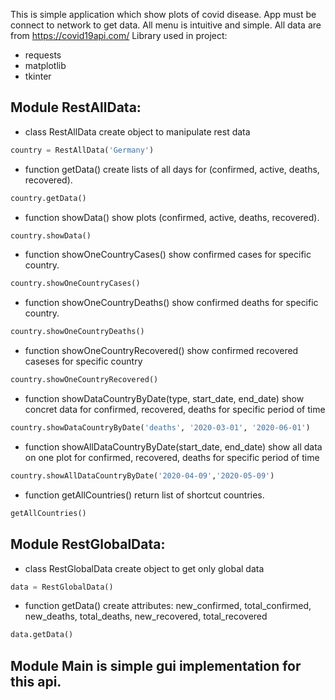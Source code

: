 This is simple application which show plots of covid disease.
App must be connect to network to get data.
All menu is intuitive and simple. All data are from https://covid19api.com/
Library used in project:

- requests
- matplotlib
- tkinter

Module RestAllData:
-
- class RestAllData create object to manipulate rest data
```python
country = RestAllData('Germany')
```
- function getData() create lists of all days for (confirmed, active, deaths, recovered).
```python
country.getData()
```

- function showData() show plots (confirmed, active, deaths, recovered).
```python
country.showData()
```

- function showOneCountryCases() show confirmed cases for specific country.
```python
country.showOneCountryCases()
```

- function showOneCountryDeaths() show confirmed deaths for specific country.
```python
country.showOneCountryDeaths()
```

- function showOneCountryRecovered() show confirmed recovered caseses for specific country
```python
country.showOneCountryRecovered()
```

- function showDataCountryByDate(type, start_date, end_date) show concret data for confirmed, recovered, deaths for specific period of time
```python
country.showDataCountryByDate('deaths', '2020-03-01', '2020-06-01')
```

- function showAllDataCountryByDate(start_date, end_date) show all data on one plot for confirmed, recovered, deaths for specific period of time
```python
country.showAllDataCountryByDate('2020-04-09','2020-05-09')
```

- function getAllCountries() return list of shortcut countries.
```python
getAllCountries()
```

Module RestGlobalData:
-

- class RestGlobalData create object to get only global data
```python
data = RestGlobalData()
```

- function getData() create attributes: new_confirmed, total_confirmed, new_deaths, total_deaths, new_recovered, total_recovered
```python
data.getData()
```

Module Main is simple gui implementation for this api.
-
